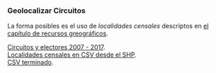### Geolocalizar Circuitos

La forma posibles es el uso de _localidades censales_ descriptos en [el capítulo de recursos greográficos](poligonos.md).  


[Circuitos y electores 2007 - 2017](../recursos/circuitos-y-electores-2007-2017.csv).  
[Localidades censales en CSV desde el SHP](../recursos/localidades-censales-2010.csv).  
[CSV terminado](../recursos/circuitos-geolocalizados-segun-localidades-censales-2010.csv).  